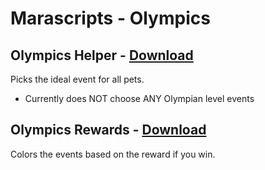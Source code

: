 # Marascripts - Olympics

## Olympics Helper - [Download](https://github.com/themagicteeth/marascripts/raw/main/olympics/olympicsHelper.user.js)
Picks the ideal event for all pets.
* Currently does NOT choose ANY Olympian level events


## Olympics Rewards - [Download](https://github.com/themagicteeth/marascripts/raw/main/olympics/olympicsRewards.user.js)
Colors the events based on the reward if you win.